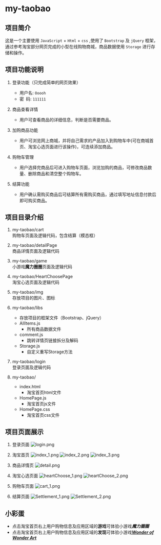 # my-taobao

## 项目简介
  这是一个主要使用 `JavaScript` + `Html` + `css` ,使用了 `Bootstrap` 及 `jQuery` 框架，通过参考淘宝部分网页完成的小型在线购物商城，商品数据使用 `Storage` 进行存储和操作。


## 项目功能说明
1. 登录功能（只完成简单的网页效果）
	- 用户名: `Ooooh`
	- 密&ensp;码: `111111`  
	
2. 商品查看详情
	- 用户可查看商品的详细信息，判断是否需要商品。  
	
3. 加购商品功能
	- 用户可浏览网上商城，并将自己需求的产品加入到购物车中(可在商城首页、淘宝心选页面进行该操作)，可连续添加商品。  
	
4. 购物车管理
	- 用户选择完商品后可进入购物车页面，浏览加购的商品，可修改商品数量、删除商品和清空整个购物车。  
	
5. 结算功能
	- 用户确认需购买商品后可结算所有需购买商品，通过填写地址信息付款后即可购买商品。  
	  
	  
	
## 项目目录介绍
1. my-taobao/cart  
	购物车页面及逻辑代码，包含结算（模态框）

2. my-taobao/detailPage  
	商品详情页面及逻辑代码

3. my-taobao/game  
	小游戏**魔力圈圈**页面及逻辑代码
	
4. my-taobao/HeartChoosePage  
	淘宝心选页面及逻辑代码

5. my-taobao/img  
	存放项目的图片、图标

6. my-taobao/libs
	- 存放项目的框架文件（Bootstrap、jQuery）
	- AllItems.js
		- 所有商品数据文件
	- comment.js
		- 跳转详情页链接拆分及解码
	- Storage.js
		- 自定义重写Storage方法

7. my-taobao/login  
	登录页面及逻辑代码
	
8. my-taobao/
	- index.html
		- 淘宝首页html文件
	- HomePage.js
		- 淘宝首页js文件
	- HomePage.css
		- 淘宝首页css文件  
		
		  
		  
## 项目页面展示
1. 登录页面
	![login.png](https://z4a.net/images/2020/06/11/login.png)

2. 淘宝首页
	![index_1.png](https://z4a.net/images/2020/06/11/index_1.png)
	![index_2.png](https://z4a.net/images/2020/06/11/index_2.png)
	![index_3.png](https://z4a.net/images/2020/06/11/index_3.png)

3. 商品详情页
	![detail.png](https://z4a.net/images/2020/06/11/detail.png)

4. 淘宝心选页面
	![heartChoose_1.png](https://z4a.net/images/2020/06/11/heartChoose_1.png)
	![heartChoose_2.png](https://z4a.net/images/2020/06/11/heartChoose_2.png)

5. 购物车页面
	![cart_1.png](https://z4a.net/images/2020/06/11/cart_1.png)

6. 结算页面
	![Settlement_1.png](https://z4a.net/images/2020/06/11/Settlement_1.png)
	![Settlement_2.png](https://z4a.net/images/2020/06/11/Settlement_2.png)


## 小彩蛋
+ 点击淘宝首页右上用户购物信息及应用区域的**游戏**可体验小游戏***魔力圈圈***
+ 点击淘宝首页右上用户购物信息及应用区域的**发现**可体验小游戏[***Wonder of Wonder Art***](https://aidn.jp/wowa/)
